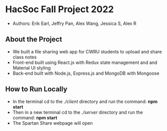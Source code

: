 # HacSoc Fall Project 2022
* Authors: Erik Earl, Jeffry Pan, Alex Wang, Jessica S, Alex R

## About the Project
* We built a file sharing web app for CWRU students to upload and share class notes
* Front-end built using React.js with Redux state management and and Material UI styling
* Back-end built with Node.js, Express.js and MongoDB with Mongoose

## How to Run Locally
* In the terminal cd to the *./client* directory and run the command: **npm start**
* Then in a new terminal cd to the *./server* directory and run the command: **npm start**
* The Spartan Share webpage will open
